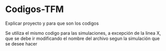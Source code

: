 # Codigos-TFM

Explicar proyecto y para que son los codigos


Se utiliza el mismo codigo para las simulaciones, a excepción de la linea X, que se debe ir modificando el nombre del archivo segun la simulación que se desee hacer
